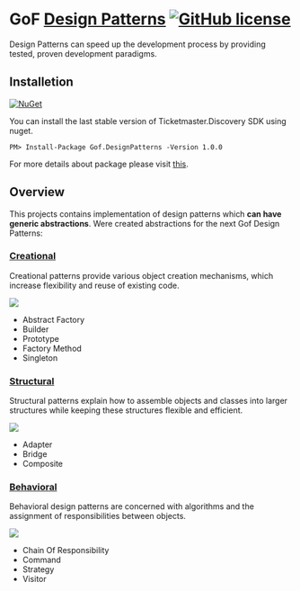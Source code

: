 # GoF [Design Patterns](https://refactoring.guru/design-patterns) [![GitHub license](https://img.shields.io/github/license/mashape/apistatus.svg)](https://github.com/SerhiiVoznyi/DesignPatterns/blob/master/LICENSE.md)

Design Patterns can speed up the development process by providing tested, proven development paradigms.

## Installetion
[![NuGet](https://img.shields.io/badge/NuGet-v1.0.0-blue.svg)](https://www.nuget.org/packages/Gof.DesignPatterns/)

You can install the last stable version of Ticketmaster.Discovery SDK using nuget.
```
PM> Install-Package Gof.DesignPatterns -Version 1.0.0
```
For more details about package please visit [this](https://www.nuget.org/packages/Gof.DesignPatterns/).

## Overview

This projects contains implementation of design patterns which **can have generic abstractions**.
Were created abstractions for the next Gof Design Patterns:

### [Creational](https://refactoring.guru/design-patterns/creational-patterns)
Creational patterns provide various object creation mechanisms, which increase flexibility and reuse of existing code.


![](https://refactoring.guru/images/patterns/content/builder/builder-en.png)

* Abstract Factory
* Builder
* Prototype
* Factory Method
* Singleton

### [Structural](https://refactoring.guru/design-patterns/structural-patterns)
Structural patterns explain how to assemble objects and classes into larger structures while keeping these structures flexible and efficient.

![](https://refactoring.guru/images/patterns/content/composite/composite.png)

* Adapter
* Bridge
* Composite

### [Behavioral](https://refactoring.guru/design-patterns/behavioral-patterns)
Behavioral design patterns are concerned with algorithms and the assignment of responsibilities between objects.

![](https://refactoring.guru/images/patterns/content/chain-of-responsibility/chain-of-responsibility.png)

* Chain Of Responsibility
* Command
* Strategy
* Visitor

